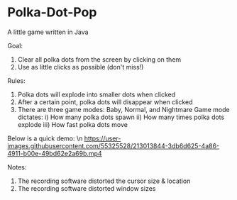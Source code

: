 # Polka-Dot-Pop
A little game written in Java

Goal: 
1) Clear all polka dots from the screen by clicking on them
2) Use as little clicks as possible (don't miss!)

Rules:
1) Polka dots will explode into smaller dots when clicked
2) After a certain point, polka dots will disappear when clicked
3) There are three game modes: Baby, Normal, and Nightmare
   Game mode dictates: 
      i)   How many polka dots spawn 
      ii)  How many times polka dots explode
      iii) How fast polka dots move

Below is a quick demo: \n
https://user-images.githubusercontent.com/55325528/213013844-3db6d625-4a86-4911-b00e-49bd62e2a69b.mp4

Notes:
1) The recording software distorted the cursor size & location
2) The recording software distorted window sizes
